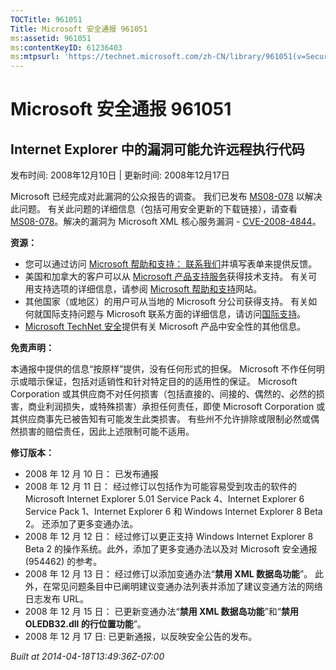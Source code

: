 ```yaml
---
TOCTitle: 961051
Title: Microsoft 安全通报 961051
ms:assetid: 961051
ms:contentKeyID: 61236403
ms:mtpsurl: 'https://technet.microsoft.com/zh-CN/library/961051(v=Security.10)'
---
```




Microsoft 安全通报 961051
=========================

Internet Explorer 中的漏洞可能允许远程执行代码
----------------------------------------------

发布时间: 2008年12月10日 | 更新时间: 2008年12月17日

Microsoft 已经完成对此漏洞的公众报告的调查。 我们已发布 [MS08-078](http://technet.microsoft.com/security/bulletin/ms08-078) 以解决此问题。 有关此问题的详细信息（包括可用安全更新的下载链接），请查看 [MS08-078](http://technet.microsoft.com/security/bulletin/ms08-078)。解决的漏洞为 Microsoft XML 核心服务漏洞 - [CVE-2008-4844](http://www.cve.mitre.org/cgi-bin/cvename.cgi?name=cve-2008-4844)。

**资源：**

-   您可以通过访问 [Microsoft 帮助和支持： 联系我们](https://support.microsoft.com/common/survey.aspx?scid=sw;en;1257&amp;showpage=1&amp;ws=technet&amp;sd=tech)并填写表单来提供反馈。
-   美国和加拿大的客户可以从 [Microsoft 产品支持服务](http://go.microsoft.com/fwlink/?linkid=21131)获得技术支持。 有关可用支持选项的详细信息，请参阅 [Microsoft 帮助和支持](http://support.microsoft.com/default.aspx?ln=zh-cn)网站。
-   其他国家（或地区）的用户可从当地的 Microsoft 分公司获得支持。 有关如何就国际支持问题与 Microsoft 联系方面的详细信息，请访问[国际支持](http://go.microsoft.com/fwlink/?linkid=21155)。
-   [Microsoft TechNet 安全](http://go.microsoft.com/fwlink/?linkid=21132)提供有关 Microsoft 产品中安全性的其他信息。

**免责声明：**

本通报中提供的信息“按原样”提供，没有任何形式的担保。 Microsoft 不作任何明示或暗示保证，包括对适销性和针对特定目的的适用性的保证。 Microsoft Corporation 或其供应商不对任何损害（包括直接的、间接的、偶然的、必然的损害，商业利润损失，或特殊损害）承担任何责任，即使 Microsoft Corporation 或其供应商事先已被告知有可能发生此类损害。 有些州不允许排除或限制必然或偶然损害的赔偿责任，因此上述限制可能不适用。

**修订版本：**

-   2008 年 12 月 10 日： 已发布通报
-   2008 年 12 月 11 日： 经过修订以包括作为可能容易受到攻击的软件的 Microsoft Internet Explorer 5.01 Service Pack 4、Internet Explorer 6 Service Pack 1、Internet Explorer 6 和 Windows Internet Explorer 8 Beta 2。 还添加了更多变通办法。
-   2008 年 12 月 12 日： 经过修订以更正支持 Windows Internet Explorer 8 Beta 2 的操作系统。此外，添加了更多变通办法以及对 Microsoft 安全通报 (954462) 的参考。
-   2008 年 12 月 13 日： 经过修订以添加变通办法“**禁用 XML 数据岛功能**”。 此外，在常见问题条目中已阐明建议变通办法列表并添加了建议变通方法的网络日志发布 URL。
-   2008 年 12 月 15 日： 已更新变通办法“**禁用 XML 数据岛功能**”和“**禁用 OLEDB32.dll 的行位置功能**”。
-   2008 年 12 月 17 日: 已更新通报，以反映安全公告的发布。

*Built at 2014-04-18T13:49:36Z-07:00*
